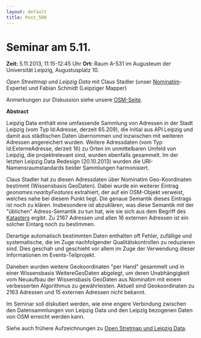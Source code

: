 ```yaml
---
layout: default
title: Post_508
---
```



# Seminar am 5.11.

<strong>Zeit:</strong> 5.11.2013, 11:15-12:45 Uhr
<strong>Ort:</strong> Raum A-531 im Augusteum der Universität Leipzig, Augustusplatz 10.

<em>Open Streetmap und Leipzig Data</em>
mit Claus Stadler (unser <a href="http://wiki.openstreetmap.org/wiki/Nominatim">Nominatim</a>-Experte) und Fabian Schmidt (Leipziger Mapper)

Anmerkungen zur Diskussion siehe unsere <a title="Open Streetmap" href="http://www.leipzig-data.de/open-streetmap/">OSM-Seite</a>.

<strong>Abstract</strong>

Leipzig Data enthält eine umfassende Sammlung von Adressen in der Stadt Leipzig (vom Typ ld:Adresse, derzeit 65.209), die initial aus API Leipzig und damit aus städtischen Daten übernommen und inzwischen mit weiteren Adressen angereichert wurden. Weitere Adressdaten (vom Typ ld:ExterneAdresse, derzeit 16) zu Orten im unmittelbaren Umfeld von Leipzig, die projektrelevant sind, wurden ebenfalls gesammelt. Im der letzten Leipzig Data Redesign (20.10.2013) wurden die URI-Namensraumstandards beider Sammlungen harmonisiert.

Claus Stadler hat zu diesen Adressdaten über Nominatim Geo-Koordinaten bestimmt (Wissensbasis GeoDaten). Dabei wurde ein weiterer Eintrag <em>geonames:nearbyFeatures</em> extrahiert, der auf ein OSM-Objekt verweist, welches nahe bei diesem Punkt liegt. Die genaue Semantik dieses Eintrags ist noch zu klären. Insbesondere ist abzuklären, was diese Semantik mit der "üblichen" Adress-Semantik zu tun hat, wie sie sich aus dem Begriff des <a href="http://de.wikipedia.org/wiki/Kataster">Katasters</a> ergibt. Zu 2167 Adressen und allen 16 externen Adressen ist ein solcher Eintarg noch zu bestimmen.

Derartige automatisch bestimmten Daten enthalten oft Fehler, zufällige und systematische, die im Zuge nachfolgender Qualitätskontrollen zu reduzieren sind. Dies geschah und geschieht vor allem im Zuge der Verwendung dieser Informationen im Events-Teilprojekt.

Daneben wurden weitere Geokoordinaten "per Hand" gesammelt und in einer Wissensbasis WeitereGeoDaten abgelegt, um deren Unabhängigkeit vom Neuaufbau der Wissensbasis GeoDaten aus Nominatim mit einem verbesserten Algorithmus zu gewährleisten. Aktuell sind Geokoordinaten zu 2163 Adressen und 15 externen Adressen nicht bekannt.

Im Seminar soll diskutiert werden, wie eine engere Verbindung zwischen den Datensammlungen von Leipzig Data und den Leipzig bezogenen Daten von OSM erreicht werden kann.

Siehe auch frühere Aufzeichnungen zu <a title="Open Streetmap" href="http://www.leipzig-data.de/open-streetmap/">Open Stretmap und Leipzig Data</a>.

